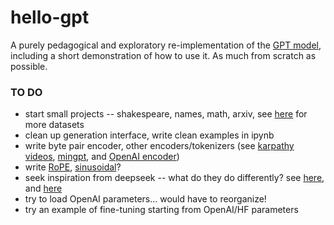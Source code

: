# hello-gpt

A purely pedagogical and exploratory re-implementation of the [GPT model](https://github.com/openai/gpt-2), including a short demonstration of how to use it. As much from scratch as possible.

### TO DO
- start small projects -- shakespeare, names, math, arxiv, see [here](https://github.com/niderhoff/nlp-datasets) for more datasets
- clean up generation interface, write clean examples in ipynb
- write byte pair encoder, other encoders/tokenizers (see [karpathy videos](https://www.youtube.com/playlist?list=PLAqhIrjkxbuWI23v9cThsA9GvCAUhRvKZ), [mingpt](https://github.com/karpathy/minGPT.git), and [OpenAI encoder](https://github.com/openai/gpt-2/blob/master/src/encoder.py))
- write [RoPE](https://arxiv.org/pdf/2104.09864), [sinusoidal](https://arxiv.org/pdf/1706.03762)? 
- seek inspiration from deepseek -- what do they do differently? see [here](https://arxiv.org/pdf/2501.12948), and [here](https://arxiv.org/pdf/2412.19437)
- try to load OpenAI parameters... would have to reorganize!
- try an example of fine-tuning starting from OpenAI/HF parameters